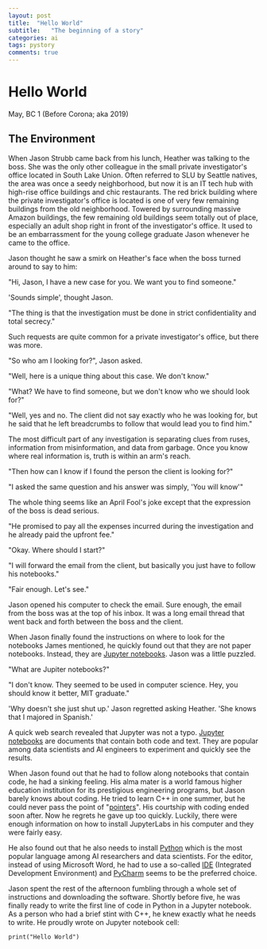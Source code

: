 ```yaml
---
layout: post
title:  "Hello World"
subtitle:   "The beginning of a story"
categories: ai
tags: pystory
comments: true
---
```


# Hello World
May, BC 1 (Before Corona; aka 2019)

## The Environment
   When Jason Strubb came back from his lunch, Heather was talking to the boss.
She was the only other colleague in the small private investigator's office located in
South Lake Union. Often referred to SLU by Seattle natives,
the area was once a seedy neighborhood, but now it is an IT tech hub
with high-rise office buildings and chic restaurants.
The red brick building where the private investigator's office is located is one of very few
remaining buildings from the old neighborhood. Towered by surrounding massive Amazon buildings,
the few remaining old buildings seem totally out of place,
especially an adult shop right in front of the investigator's office.
It used to be an embarrassment for the young college graduate Jason whenever he came to the office.

   Jason thought he saw a smirk on Heather's face when the boss turned around to say to him:
   
   "Hi, Jason, I have a new case for you. We want you to find someone."
   
   'Sounds simple', thought Jason.
   
   "The thing is that the investigation must be done in strict confidentiality and total secrecy."

Such requests are quite common for a private investigator's office, but there was more.

   "So who am I looking for?", Jason asked.
   
   "Well, here is a unique thing about this case. We don't know."
   
   "What? We have to find someone, but we don't know who we should look for?"
   
   "Well, yes and no. The client did not say exactly who he was looking for,
   but he said that he left breadcrumbs to follow that would lead you to find him."
   
The most difficult part of any investigation is separating clues from ruses,
information from misinformation, and data from garbage. Once you know where
real information is, truth is within an arm's reach.

   "Then how can I know if I found the person the client is looking for?"
   
   "I asked the same question and his answer was simply, 'You will know'"
   
The whole thing seems like an April Fool's joke except that the expression of the boss
is dead serious.

   "He promised to pay all the expenses incurred during the investigation and he already
   paid the upfront fee."
   
   "Okay. Where should I start?"
   
   "I will forward the email from the client, but basically you just have to follow his notebooks."
   
   "Fair enough. Let's see."

Jason opened his computer to check the email. Sure enough, the email from the boss was at the top
of his inbox. It was a long email thread that went back and forth between the boss and the client.

   When Jason finally found the instructions on where to look for the notebooks James mentioned,
he quickly found out that they are not paper notebooks.
Instead, they are [Jupyter notebooks](https://jupyter.org/).
Jason was a little puzzled.

   "What are Jupiter notebooks?"
   
   "I don't know. They seemed to be used in computer science.
    Hey, you should know it better, MIT graduate."
    
   'Why doesn't she just shut up.' Jason regretted asking Heather.
   'She knows that I majored in Spanish.'

A quick web search revealed that Jupyter was not a typo.
[Jupyter notebooks](https://jupyter.org/) are documents that contain both code and text.
They are popular among data scientists and AI engineers to experiment and quickly see the results.

   When Jason found out that he had to follow along notebooks that contain code,
he had a sinking feeling. His alma mater is a world famous higher education institution for its
prestigious engineering programs, but Jason barely knows about coding.
He tried to learn C++ in one summer, but he could never pass the point of
 "[pointers](https://en.wikipedia.org/wiki/Pointer_\(computer_programming\))".
His courtship with coding ended soon after. Now he regrets he gave up too quickly.
Luckily, there were enough information on how to install JupyterLabs in his computer
and they were fairly easy.

   He also found out that he also needs to install [Python](https://www.python.org/downloads/)
which is the most popular language among AI researchers and data scientists.
For the editor, instead of using Microsoft Word, he had to use a so-called
 [IDE](https://en.wikipedia.org/wiki/Integrated_development_environment)
 (Integrated Development Environment) and
 [PyCharm](https://www.jetbrains.com/pycharm/) seems to be the preferred choice.
 
   Jason spent the rest of the afternoon fumbling through a whole set of instructions
and downloading the software. Shortly before five, he was finally ready to write
 the first line of code in Python in a Jupyter notebook.
As a person who had a brief stint with C++, he knew exactly what he needs to write.
He proudly wrote on Jupyter notebook cell: 

```
print("Hello World")
```   
